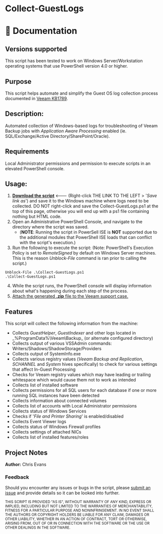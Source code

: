 # Collect-GuestLogs

# 📗 Documentation
## **Versions supported**
This script has been tested to work on Windows Server/Workstation operating systems that use PowerShell version 4.0 or higher.

## **Purpose**
This script helps automate and simplify the Guest OS log collection process documented in [Veeam KB1789](https://www.veeam.com/kb1789).

## **Description:**
Automated collection of Windows-based logs for troubleshooting of Veeam Backup jobs with _Application Aware Processing_ enabled (ie. SQL/Exchange/Active Directory/SharePoint/Oracle).

## **Requirements** <br>
Local Administrator permissions and permission to execute scripts in an elevated PowerShell console.

## **Usage:** <br>

1. **[Download the script](https://raw.githubusercontent.com/VeeamHub/powershell/master/BR-Collect-GuestLogs/Collect-GuestLogs.ps1)** <--- (Right-click THE LINK TO THE LEFT > '_Save link as_') and save it to the Windows machine where logs need to be collected. DO NOT right-click and save the Collect-GuestLogs.ps1 at the top of this page, otherwise you will end up with a ps1 file containing nothing but HTML code.
2. Open an Administrative PowerShell Console, and navigate to the directory where the script was saved. 
     - (**NOTE**: Running the script in PowerSell ISE is **NOT** supported due to the additional modules that PowerShell ISE loads that can conflict with the script's execution.)
4. Run the following to execute the script:
     (Note: PowerShell's Execution Policy is set to _RemoteSigned_ by default on Windows Server machines. This is the reason _Unblock-File_ command is ran prior to calling the script.)
```
Unblock-File .\Collect-GuestLogs.ps1
.\Collect-GuestLogs.ps1
```
4. While the script runs, the PowerShell console will display information about what's happening during each step of the process. 
5. [Attach the generated **.zip** file to the Veeam support case.](https://www.veeam.com/kb4162)

## **Features** <br>
This script will collect the following information from the machine:

* Collects _GuestHelper_, _GuestIndexer_ and other logs located in _%ProgramData%\Veeam\Backup\_ (or alternate configured directory)
* Collects output of various VSSAdmin commands: Writers/Shadows/ShadowStorage/Providers
* Collects output of SystemInfo.exe
* Collects various registry values (_Veeam Backup and Replication_, _SCHANNEL_ and _System_ hives specifically) to check for various settings that affect In-Guest Processing
* Checks for Veeam registry values which may have leading or trailing whitespace which would cause them not to work as intended
* Collects list of installed software
* Collects permissions for all SQL users for each database if one or more running SQL instances have been detected
* Collects information about connected volumes
* Collects list of accounts with Local Administrator permissions
* Collects status of Windows Services
* Checks if '_File and Printer Sharing_' is enabled/disabled
* Collects Event Viewer logs
* Collects status of Windows Firewall profiles
* Collects settings of attached NICs
* Collects list of installed features/roles

## Project Notes
**Author:** Chris Evans <br>

### **Feedback** <br>
Should you encounter any issues or bugs in the script, please [submit an issue](https://github.com/VeeamHub/powershell/issues) and provide details so it can be looked into further.

 <sub>THIS SCRIPT IS PROVIDED "AS IS", WITHOUT WARRANTY OF ANY KIND, EXPRESS OR IMPLIED, INCLUDING BUT NOT LIMITED TO THE WARRANTIES OF MERCHANTABILITY, FITNESS FOR A PARTICULAR PURPOSE AND NONINFRINGEMENT. IN NO EVENT SHALL THE AUTHORS OR COPYRIGHT HOLDERS BE LIABLE FOR ANY CLAIM, DAMAGES OR OTHER LIABILITY, WHETHER IN AN ACTION OF CONTRACT, TORT OR OTHERWISE, ARISING FROM, OUT OF OR IN CONNECTION WITH THE SOFTWARE OR THE USE OR OTHER DEALINGS IN THE SOFTWARE.</sub>
